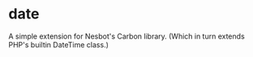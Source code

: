 # date
A simple extension for Nesbot's Carbon library. (Which in turn extends PHP's builtin DateTime class.)
